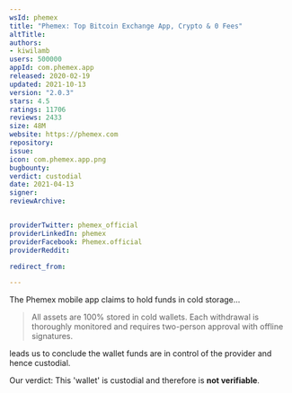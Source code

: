 ```yaml
---
wsId: phemex
title: "Phemex: Top Bitcoin Exchange App, Crypto & 0 Fees"
altTitle: 
authors:
- kiwilamb
users: 500000
appId: com.phemex.app
released: 2020-02-19
updated: 2021-10-13
version: "2.0.3"
stars: 4.5
ratings: 11706
reviews: 2433
size: 48M
website: https://phemex.com
repository: 
issue: 
icon: com.phemex.app.png
bugbounty: 
verdict: custodial
date: 2021-04-13
signer: 
reviewArchive:


providerTwitter: phemex_official
providerLinkedIn: phemex
providerFacebook: Phemex.official
providerReddit: 

redirect_from:

---
```



The Phemex mobile app claims to hold funds in cold storage...

> All assets are 100% stored in cold wallets. Each withdrawal is thoroughly monitored and requires two-person approval with offline signatures.

leads us to conclude the wallet funds are in control of the provider and hence custodial.

Our verdict: This 'wallet' is custodial and therefore is **not verifiable**.

